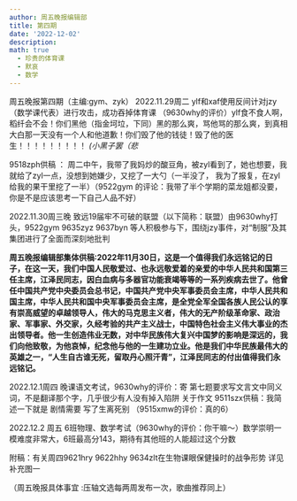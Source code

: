 ```yaml
---
author: 周五晚报编辑部
title: 第四期
date: '2022-12-02'
description: 
math: true
  - 珍贵的体育课
  - 默哀
  - 数学
---
```

周五晚报第四期（主编:gym、zyk）
2022.11.29周二
ylf和xaf使用反间计对jzy（数学课代表）进行攻击，成功吞掉体育课
（9630why的评价）ylf食不食人啊，稻纤会不会！你们黑他（指金坷垃，下同）黑的那么爽，骂他骂的那么爽，到真相大白那一天没有一个人和他道歉！你们毁了他的钱徒！毁了他的医生！！！！！！！！！
*(小黑子罢（悲*

9518zph供稿 ： 周二中午，我带了我妈炒的酸豆角，被zyl看到了，她也想要，我就给了zyl一点，没想到她嫌少，又挖了一大勺（一半没了， 我为了报复，在zyl给我的果干里挖了一半）（9522gym 的评论：我带了半个学期的菜龙姐都没要，你是不是应该思考一下自己人品不好）

2022.11.30周三晚
致远19届牢不可破的联盟（以下简称：联盟）由9630why打头，9522gym 9635zyz 9637byn 等人积极参与下，围绕jzy事件，对“制服”及其集团进行了全面而深刻地批判


**周五晚报编辑部集体供稿:2022年11月30日，这是一个值得我们永远铭记的日子，在这一天，我们中国人民敬爱过、也永远敬爱着的亲爱的中华人民共和国第三任主席，江泽民同志，因白血病与多器官功能衰竭等等的一系列疾病去世了。他曾任中国共产党中央委员会总书记，中国共产党中央军事委员会主席，中华人民共和国主席，中华人民共和国中央军事委员会主席，是全党全军全国各族人民公认的享有崇高威望的卓越领导人，伟大的马克思主义者，伟大的无产阶级革命家、政治家、军事家、外交家，久经考验的共产主义战士，中国特色社会主义伟大事业的杰出领导者。他一生创造伟业无数，对中华民族伟大复兴中国梦的影响是深远的，我们向他致敬，为他哀悼，纪念他与他的一生建功立业。他是我们中华民族最伟大的英雄之一，“人生自古谁无死，留取丹心照汗青”，江泽民同志的付出值得我们永远铭记。**


2022.12.1周四
晚课语文考试，9630why的评价：寄 
第七题要求写文言文中同义词，不是翻译那个字，几乎很少有人没有掉入陷阱
关于作文 9511szx供稿：我简述一下就是 剧情需要 写了生离死别 （9515xmw的评价：真的6）

2022.12.2 周五
6班物理、数学考试（9630why的评价：你干嘛～）数学崇明一模难度非常大，6班最高分143，期待有其他班的人能超过这个分数

附稿：有关周四9621hry 9622hhy 9634zlt在生物课眼保健操时的战争形势 详见补充图一

（周五晚报具体事宜 :压轴文选每两周发布一次，歌曲推荐同上）